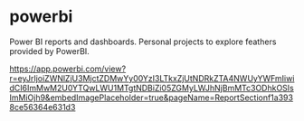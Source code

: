 # powerbi
Power BI reports and dashboards.
Personal projects to explore feathers provided by PowerBI.


https://app.powerbi.com/view?r=eyJrIjoiZWNlZjU3MjctZDMwYy00YzI3LTkxZjUtNDRkZTA4NWUyYWFmIiwidCI6ImMwM2U0YTQwLWU1MTgtNDBiZi05ZGMyLWJhNjBmMTc3ODhkOSIsImMiOjh9&embedImagePlaceholder=true&pageName=ReportSectionf1a3938ce56364e631d3
